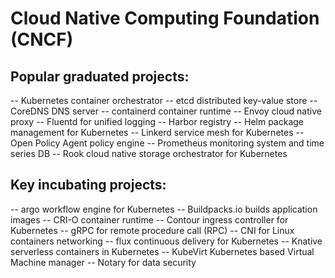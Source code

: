 # Cloud Native Computing Foundation (CNCF)

## Popular graduated projects:

  -- Kubernetes container orchestrator
  -- etcd distributed key-value store
  -- CoreDNS DNS server
  -- containerd container runtime
  -- Envoy cloud native proxy
  -- Fluentd for unified logging
  -- Harbor registry
  -- Helm package management for Kubernetes
  -- Linkerd service mesh for Kubernetes
  -- Open Policy Agent policy engine
  -- Prometheus monitoring system and time series DB
  -- Rook cloud native storage orchestrator for Kubernetes

## Key incubating projects:

  -- argo workflow engine for Kubernetes
  -- Buildpacks.io builds application images
  -- CRI-O container runtime
  -- Contour ingress controller for Kubernetes
  -- gRPC for remote procedure call (RPC)
  -- CNI for Linux containers networking
  -- flux continuous delivery for Kubernetes
  -- Knative serverless containers in Kubernetes
  -- KubeVirt Kubernetes based Virtual Machine manager
  -- Notary for data security